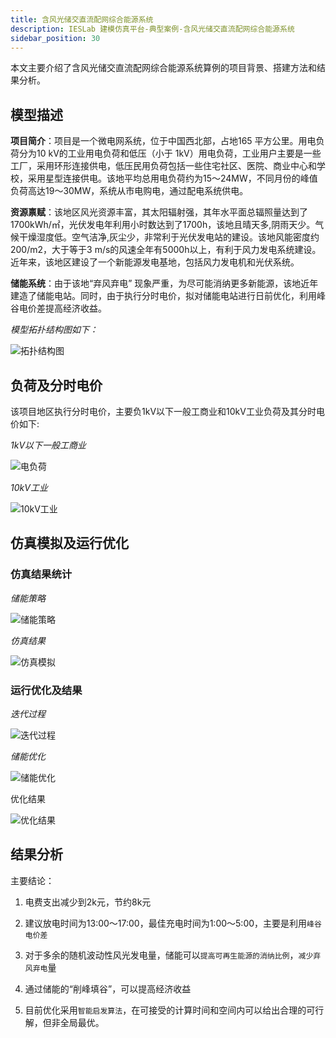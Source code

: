 ```yaml
---
title: 含风光储交直流配网综合能源系统
description: IESLab 建模仿真平台-典型案例-含风光储交直流配网综合能源系统
sidebar_position: 30
---
```


本文主要介绍了含风光储交直流配网综合能源系统算例的项目背景、搭建方法和结果分析。

## 模型描述

**项目简介**：项目是一个微电网系统，位于中国西北部，占地165 平方公里。用电负荷分为10 kV的工业用电负荷和低压（小于 1kV）用电负荷，工业用户主要是一些工厂，采用环形连接供电，低压民用负荷包括一些住宅社区、医院、商业中心和学校，采用星型连接供电。该地平均总用电负荷约为15～24MW，不同月份的峰值负荷高达19～30MW，系统从市电购电，通过配电系统供电。

**资源禀赋**：该地区风光资源丰富，其太阳辐射强，其年水平面总辐照量达到了1700kWh/㎡，光伏发电年利用小时数达到了1700h，该地且晴天多,阴雨天少。气候干燥湿度低。空气洁净,灰尘少，非常利于光伏发电站的建设。该地风能密度约200/m2，大于等于3 m/s的风速全年有5000h以上，有利于风力发电系统建设。近年来，该地区建设了一个新能源发电基地，包括风力发电机和光伏系统。

**储能系统**：由于该地“弃风弃电” 现象严重，为尽可能消纳更多新能源，该地近年建造了储能电站。同时，由于执行分时电价，拟对储能电站进行日前优化，利用峰谷电价差提高经济收益。


*模型拓扑结构图如下：*

![拓扑结构图](./image9.png "拓扑结构图")


## 负荷及分时电价

该项目地区执行分时电价，主要负1kV以下一般工商业和10kV工业负荷及其分时电价如下:

*1kV以下一般工商业*

![电负荷](./image10.png "电负荷")

*10kV工业*

![10kV工业](./image11.png "10kV工业")


## 仿真模拟及运行优化

### 仿真结果统计

*储能策略*

![储能策略](./image12.png )

 *仿真结果*

![仿真模拟](./image13.png)

### 运行优化及结果

*迭代过程*

![迭代过程](./image15.png)

*储能优化*

![储能优化](./image14.png)

优化结果

![优化结果](./image16.png)

## 结果分析

主要结论：

1. 电费支出减少到2k元，节约8k元

2. 建议放电时间为13:00～17:00，最佳充电时间为1:00～5:00，主要是利用`峰谷电价差`

3. 对于多余的随机波动性风光发电量，储能可以`提高可再生能源的消纳比例`，`减少弃风弃电`量

4. 通过储能的“削峰填谷”，可以提高经济收益

5. 目前优化采用`智能启发算法`，在可接受的计算时间和空间内可以给出合理的可行解，但非全局最优。
